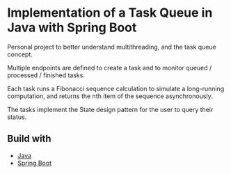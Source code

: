 # Implementation of a Task Queue in Java with Spring Boot

Personal project to better understand multithreading, and the task queue concept.

Multiple endpoints are defined to create a task and to monitor queued / processed / finished tasks.

Each task runs a Fibonacci sequence calculation to simulate a long-running computation,
and returns the nth item of the sequence asynchronously.

The tasks implement the State design pattern for the user to query their status.

## Build with

- [Java](https://www.java.com/fr/)
- [Spring Boot](https://spring.io/projects/spring-boot/)